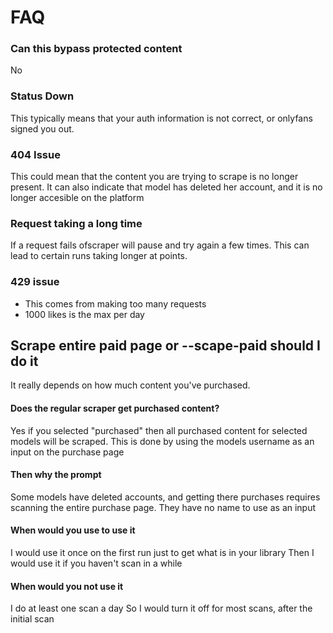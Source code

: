 # FAQ

### Can this bypass protected content

No

### Status Down

This typically means that your auth information is not correct, or onlyfans signed you out.

### 404 Issue

This could mean that the content you are trying to scrape is no longer present. It can also indicate that model has deleted her account, and it is no longer accesible on the platform

### Request taking a long time

If a request fails ofscraper will pause and try again a few times. This can lead to certain runs taking longer at points.

### 429 issue

* This comes from making too many requests
* 1000 likes is the max per day

## Scrape entire paid page or --scape-paid should I do it

It really depends on how much content you've purchased.

#### Does the regular scraper get purchased content?

Yes if you selected "purchased" then all purchased content for selected models will be scraped. This is done by using the models username as an input on the purchase page

#### Then why the prompt

Some models have deleted accounts, and getting there purchases requires scanning the entire purchase page. They have no name to use as an input

#### When would you use to use it&#x20;

I would use it once on the first run just to get what is in your library Then I would use it if you haven't scan in a while

#### When would you not use it

&#x20;I do at least one scan a day So I would turn it off for most scans, after the initial scan
